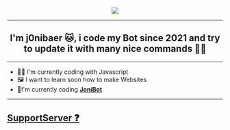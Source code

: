 <div align="center" style"border-radius:15px">
  <img src="https://cdn.discordapp.com/attachments/895902603580440596/925472698497380403/No_Image_for_the_User_1.png" style"width: 100%;border-radius:15px">
</div>

***
## <div align="center">I'm j0nibaer 🐱, i code my Bot since 2021 and try to update it with many nice commands 👨‍💻</div>  
***
- 👩‍💻 I'm currently coding with Javascript
- 🖼 I want to learn soon how to make Websites
- 🤖I'm currently coding [**JoniBot**](https://discord.com/oauth2/authorize?client_id=825037391336964157&permissions=322566&scope=bot) 
***
## [**SupportServer ❓**](https://discord.gg/7DC93XscbQ)



